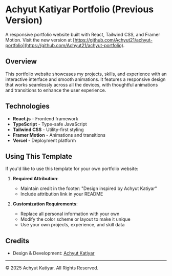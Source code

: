 # Achyut Katiyar Portfolio (Previous Version)

A responsive portfolio website built with React, Tailwind CSS, and Framer Motion. Visit the new version at [https://github.com/Achyut21/achyut-portfolio](https://github.com/Achyut21/achyut-portfolio).

## Overview

This portfolio website showcases my projects, skills, and experience with an interactive interface and smooth animations. It features a responsive design that works seamlessly across all the  devices, with thoughtful animations and transitions to enhance the user experience.

## Technologies

- **React.js** - Frontend framework
- **TypeScript** - Type-safe JavaScript
- **Tailwind CSS** - Utility-first styling
- **Framer Motion** - Animations and transitions
- **Vercel** - Deployment platform

## Using This Template

If you'd like to use this template for your own portfolio website:

1. **Required Attribution**: 
   - Maintain credit in the footer: "Design inspired by Achyut Katiyar"
   - Include attribution link in your README

2. **Customization Requirements**:
   - Replace all personal information with your own
   - Modify the color scheme or layout to make it unique
   - Use your own projects, experience, and skill data

## Credits

- Design & Development: [Achyut Katiyar](https://github.com/achyut21)

---

© 2025 Achyut Katiyar. All Rights Reserved.
